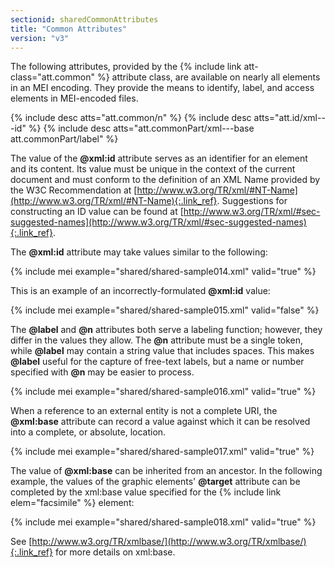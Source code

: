 ```yaml
---
sectionid: sharedCommonAttributes
title: "Common Attributes"
version: "v3"
---
```


The following attributes, provided by the {% include link att-class="att.common" %} attribute class, are available on nearly all elements in an MEI encoding. They provide the means to identify, label, and access elements in MEI-encoded files.

{% include desc atts="att.common/n" %} 
{% include desc atts="att.id/xml---id" %} 
{% include desc atts="att.commonPart/xml---base att.commonPart/label" %} 

The value of the **@xml:id** attribute serves as an identifier for an element and its content. Its value must be unique in the context of the current document and must conform to the definition of an XML Name provided by the W3C Recommendation at [http://www.w3.org/TR/xml/#NT-Name](http://www.w3.org/TR/xml/#NT-Name){:.link_ref}. Suggestions for constructing an ID value can be found at [http://www.w3.org/TR/xml/#sec-suggested-names](http://www.w3.org/TR/xml/#sec-suggested-names){:.link_ref}.

The **@xml:id** attribute may take values similar to the following:

{% include mei example="shared/shared-sample014.xml" valid="true" %}

This is an example of an incorrectly-formulated **@xml:id** value:

{% include mei example="shared/shared-sample015.xml" valid="false" %}

The **@label** and **@n** attributes both serve a labeling function; however, they differ in the values they allow. The **@n** attribute must be a single token, while **@label** may contain a string value that includes spaces. This makes **@label** useful for the capture of free-text labels, but a name or number specified with **@n** may be easier to process.

{% include mei example="shared/shared-sample016.xml" valid="true" %}

When a reference to an external entity is not a complete URI, the **@xml:base** attribute can record a value against which it can be resolved into a complete, or absolute, location.

{% include mei example="shared/shared-sample017.xml" valid="true" %}

The value of **@xml:base** can be inherited from an ancestor. In the following example, the values of the graphic elements' **@target** attribute can be completed by the xml:base value specified for the {% include link elem="facsimile" %} element:

{% include mei example="shared/shared-sample018.xml" valid="true" %}

See [http://www.w3.org/TR/xmlbase/](http://www.w3.org/TR/xmlbase/){:.link_ref} for more details on xml:base.

